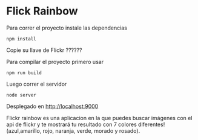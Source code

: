 # Flick Rainbow


Para correr el proyecto instale las dependencias

```
npm install
```

Copie su llave de Flickr ??????

Para compilar el proyecto primero usar

```
npm run build
```

Luego correr el servidor

```
node server
```
Desplegado en [http://localhost:9000](http://localhost:9000)

Flickr rainbow es una aplicacion en la que puedes buscar imágenes con el api de flickr y te mostrará tu resultado con 7 colores diferentes! (azul,amarillo, rojo, naranja, verde, morado y rosado).
